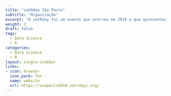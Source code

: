 ```yaml
---
title: "satRday São Paulo"
subtitle: "Organização"
excerpt: "O satRday foi um evento que ocorreu em 2019 e que apresentou palestras sobre R e mesas-redondas sobre diferentes comunidades brasileiras dentro dessa linguagem de programação."
weight: 2
draft: false
tags:
  - Data Science
  - R
categories:
  - Data Science
  - R
layout: single-sidebar
links:
- icon: browser
  icon_pack: fas
  name: website
  url: https://saopaulo2019.satrdays.org/
---
```

